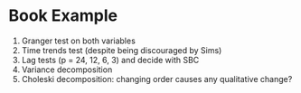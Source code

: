 # Book Example

1. Granger test on both variables
2. Time trends test (despite being discouraged by Sims)
3. Lag tests (p = 24, 12, 6, 3) and decide with SBC
4. Variance decomposition 
5. Choleski decomposition: changing order causes any qualitative change?

